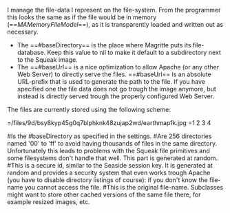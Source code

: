 I manage the file-data I represent on the file-system. From the programmer this looks the same as if the file would be in memory (==*MAMemoryFileModel*==), as it is transparently loaded and written out as necessary.

- The ==#baseDirectory== is the place where Magritte puts its file-database. Keep this value to nil to make it default to a subdirectory next to the Squeak image.
- The ==#baseUrl== is a nice optimization to allow Apache (or any other Web Server) to directly serve the files. ==#baseUrl== is an absolute URL-prefix that is used to generate the path to the file. If you have specified one the file data does not go trough the image anymore, but instead is directly served trough the properly configured Web Server.

The files are currently stored using the following scheme:

=/files/9d/bsy8kyp45g0q7blphknk48zujap2wd/earthmap1k.jpg
=1     2   3                              4

#Is the #baseDirectory as specified in the settings.
#Are 256 directories named '00' to 'ff' to avoid having thousands of files in the same directory. Unfortunately this leads to problems with the Squeak file primitives and some filesystems don't handle that well. This part is generated at random.
#This is a secure id, similar to the Seaside session key. It is generated at random and provides a security system that even works trough Apache (you have to disable directory listings of course): if you don't know the file-name you cannot access the file.
#This is the original file-name. Subclasses might want to store other cached versions of the same file there, for example resized images, etc.
